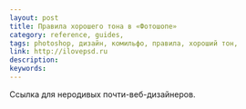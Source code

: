 ```yaml
---
layout: post
title: Правила хорошего тона в «Фотошопе»
category: reference, guides, 
tags: photoshop, дизайн, комильфо, правила, хороший тон, 
link: http://ilovepsd.ru
description: 
keywords: 
---
```


<p>Ссылка для неродивых почти-веб-дизайнеров.</p>
